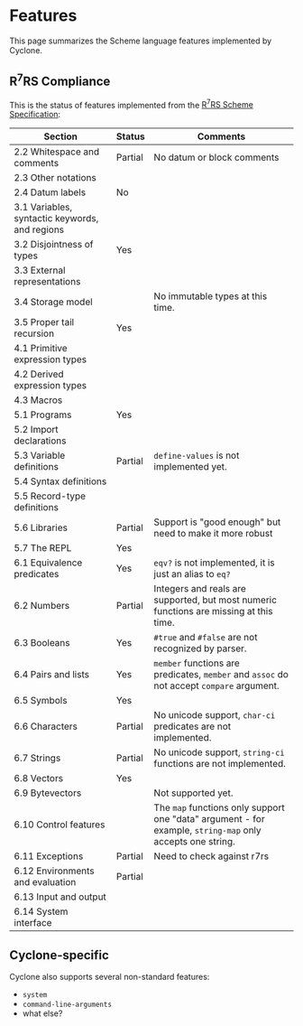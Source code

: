 # Features

This page summarizes the Scheme language features implemented by Cyclone.

## R<sup>7</sup>RS Compliance

This is the status of features implemented from the [R<sup>7</sup>RS Scheme Specification](http://trac.sacrideo.us/wg/wiki):

Section | Status | Comments
------- | ------ | ---------
2.2 Whitespace and comments | Partial | No datum or block comments
2.3 Other notations | |
2.4 Datum labels | No |
3.1 Variables, syntactic keywords, and regions | |
3.2 Disjointness of types | Yes |
3.3 External representations | |
3.4 Storage model | | No immutable types at this time.
3.5 Proper tail recursion | Yes |
4.1 Primitive expression types | |
4.2 Derived expression types | |
4.3 Macros | |
5.1 Programs | Yes |
5.2 Import declarations | |
5.3 Variable definitions | Partial | `define-values` is not implemented yet.
5.4 Syntax definitions | |
5.5 Record-type definitions | |
5.6 Libraries | Partial | Support is "good enough" but need to make it more robust
5.7 The REPL | Yes |
6.1 Equivalence predicates | Yes | `eqv?` is not implemented, it is just an alias to `eq?`
6.2 Numbers | Partial | Integers and reals are supported, but most numeric functions are missing at this time.
6.3 Booleans | Yes | `#true` and `#false` are not recognized by parser.
6.4 Pairs and lists | Yes | `member` functions are predicates, `member` and `assoc` do not accept `compare` argument.
6.5 Symbols | Yes |
6.6 Characters | Partial | No unicode support, `char-ci` predicates are not implemented.
6.7 Strings | Partial | No unicode support, `string-ci` functions are not implemented.
6.8 Vectors | Yes |
6.9 Bytevectors | | Not supported yet.
6.10 Control features | | The `map` functions only support one "data" argument - for example, `string-map` only accepts one string.
6.11 Exceptions | Partial | Need to check against r7rs
6.12 Environments and evaluation | Partial |
6.13 Input and output | |
6.14 System interface | |

## Cyclone-specific

Cyclone also supports several non-standard features:

- `system`
- `command-line-arguments`
- what else?
